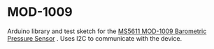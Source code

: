 # MOD-1009
Arduino library and test sketch for the <a href="http://www.embeddedadventures.com/barometric_pressure_sensor_module_mod-1009.html">MS5611 MOD-1009 Barometric Pressure Sensor</a> .
Uses I2C to communicate with the device.
 
